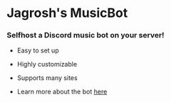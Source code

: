 # Jagrosh's MusicBot

### Selfhost a Discord music bot on your server!

- Easy to set up
- Highly customizable
- Supports many sites

- Learn more about the bot [here](https://jmusicbot.com)